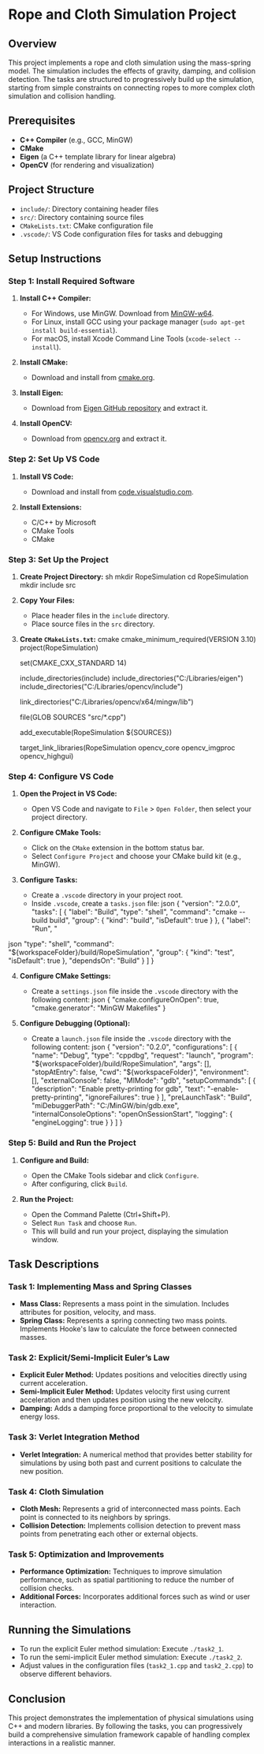 # Rope and Cloth Simulation Project

## Overview

This project implements a rope and cloth simulation using the mass-spring model. The simulation includes the effects of gravity, damping, and collision detection. The tasks are structured to progressively build up the simulation, starting from simple constraints on connecting ropes to more complex cloth simulation and collision handling.

## Prerequisites

- **C++ Compiler** (e.g., GCC, MinGW)
- **CMake**
- **Eigen** (a C++ template library for linear algebra)
- **OpenCV** (for rendering and visualization)

## Project Structure

- `include/`: Directory containing header files
- `src/`: Directory containing source files
- `CMakeLists.txt`: CMake configuration file
- `.vscode/`: VS Code configuration files for tasks and debugging

## Setup Instructions

### Step 1: Install Required Software

1. **Install C++ Compiler:**
   - For Windows, use MinGW. Download from [MinGW-w64](https://sourceforge.net/projects/mingw-w64/).
   - For Linux, install GCC using your package manager (`sudo apt-get install build-essential`).
   - For macOS, install Xcode Command Line Tools (`xcode-select --install`).

2. **Install CMake:**
   - Download and install from [cmake.org](https://cmake.org/download/).

3. **Install Eigen:**
   - Download from [Eigen GitHub repository](https://gitlab.com/libeigen/eigen) and extract it.

4. **Install OpenCV:**
   - Download from [opencv.org](https://opencv.org/releases/) and extract it.

### Step 2: Set Up VS Code

1. **Install VS Code:**
   - Download and install from [code.visualstudio.com](https://code.visualstudio.com/).

2. **Install Extensions:**
   - C/C++ by Microsoft
   - CMake Tools
   - CMake

### Step 3: Set Up the Project

1. **Create Project Directory:**
sh
   mkdir RopeSimulation
   cd RopeSimulation
   mkdir include src


2. **Copy Your Files:**
   - Place header files in the `include` directory.
   - Place source files in the `src` directory.

3. **Create `CMakeLists.txt`:**
cmake
   cmake_minimum_required(VERSION 3.10)
   project(RopeSimulation)

   set(CMAKE_CXX_STANDARD 14)

   include_directories(include)
   include_directories("C:/Libraries/eigen")
   include_directories("C:/Libraries/opencv/include")

   link_directories("C:/Libraries/opencv/x64/mingw/lib")

   file(GLOB SOURCES "src/*.cpp")

   add_executable(RopeSimulation ${SOURCES})

   target_link_libraries(RopeSimulation opencv_core opencv_imgproc opencv_highgui)


### Step 4: Configure VS Code

1. **Open the Project in VS Code:**
   - Open VS Code and navigate to `File` > `Open Folder`, then select your project directory.

2. **Configure CMake Tools:**
   - Click on the `CMake` extension in the bottom status bar.
   - Select `Configure Project` and choose your CMake build kit (e.g., MinGW).

3. **Configure Tasks:**
   - Create a `.vscode` directory in your project root.
   - Inside `.vscode`, create a `tasks.json` file:
json
     {
       "version": "2.0.0",
       "tasks": [
         {
           "label": "Build",
           "type": "shell",
           "command": "cmake --build build",
           "group": {
             "kind": "build",
             "isDefault": true
           }
         },
         {
           "label": "Run",
           "

json
           "type": "shell",
           "command": "${workspaceFolder}/build/RopeSimulation",
           "group": {
             "kind": "test",
             "isDefault": true
           },
           "dependsOn": "Build"
         }
       ]
     }
   

4. **Configure CMake Settings:**
   - Create a `settings.json` file inside the `.vscode` directory with the following content:
 json
     {
       "cmake.configureOnOpen": true,
       "cmake.generator": "MinGW Makefiles"
     }


5. **Configure Debugging (Optional):**
   - Create a `launch.json` file inside the `.vscode` directory with the following content:
json
     {
       "version": "0.2.0",
       "configurations": [
         {
           "name": "Debug",
           "type": "cppdbg",
           "request": "launch",
           "program": "${workspaceFolder}/build/RopeSimulation",
           "args": [],
           "stopAtEntry": false,
           "cwd": "${workspaceFolder}",
           "environment": [],
           "externalConsole": false,
           "MIMode": "gdb",
           "setupCommands": [
             {
               "description": "Enable pretty-printing for gdb",
               "text": "-enable-pretty-printing",
               "ignoreFailures": true
             }
           ],
           "preLaunchTask": "Build",
           "miDebuggerPath": "C:/MinGW/bin/gdb.exe",
           "internalConsoleOptions": "openOnSessionStart",
           "logging": {
             "engineLogging": true
           }
         }
       ]
     }


### Step 5: Build and Run the Project

1. **Configure and Build:**
   - Open the CMake Tools sidebar and click `Configure`.
   - After configuring, click `Build`.

2. **Run the Project:**
   - Open the Command Palette (Ctrl+Shift+P).
   - Select `Run Task` and choose `Run`.
   - This will build and run your project, displaying the simulation window.

## Task Descriptions

### Task 1: Implementing Mass and Spring Classes
- **Mass Class:** Represents a mass point in the simulation. Includes attributes for position, velocity, and mass.
- **Spring Class:** Represents a spring connecting two mass points. Implements Hooke's law to calculate the force between connected masses.

### Task 2: Explicit/Semi-Implicit Euler’s Law
- **Explicit Euler Method:** Updates positions and velocities directly using current acceleration.
- **Semi-Implicit Euler Method:** Updates velocity first using current acceleration and then updates position using the new velocity.
- **Damping:** Adds a damping force proportional to the velocity to simulate energy loss.

### Task 3: Verlet Integration Method
- **Verlet Integration:** A numerical method that provides better stability for simulations by using both past and current positions to calculate the new position.

### Task 4: Cloth Simulation
- **Cloth Mesh:** Represents a grid of interconnected mass points. Each point is connected to its neighbors by springs.
- **Collision Detection:** Implements collision detection to prevent mass points from penetrating each other or external objects.

### Task 5: Optimization and Improvements
- **Performance Optimization:** Techniques to improve simulation performance, such as spatial partitioning to reduce the number of collision checks.
- **Additional Forces:** Incorporates additional forces such as wind or user interaction.

## Running the Simulations

- To run the explicit Euler method simulation: Execute `./task2_1`.
- To run the semi-implicit Euler method simulation: Execute `./task2_2`.
- Adjust values in the configuration files (`task2_1.cpp` and `task2_2.cpp`) to observe different behaviors.

## Conclusion

This project demonstrates the implementation of physical simulations using C++ and modern libraries. By following the tasks, you can progressively build a comprehensive simulation framework capable of handling complex interactions in a realistic manner.


